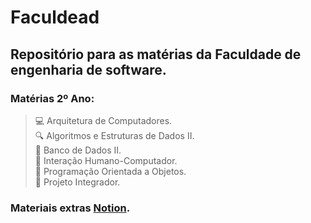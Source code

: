 # Faculdead

## Repositório  para as matérias da Faculdade de engenharia de software.

### Matérias 2º Ano:
> 💻 Arquitetura de Computadores.<br>
> 🔍 Algoritmos e Estruturas de Dados II.<br>
> 💾 Banco de Dados II.<br>
> 🤝 Interação Humano-Computador.<br>
> 🎯 Programação Orientada a Objetos.<br>
> 🤝 Projeto Integrador.<br>

### Materiais extras [Notion](https://economic-evergreen-291.notion.site/Faculdead-2-0-58ffb3de2adc4e6da1e7451226da11cb).
